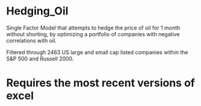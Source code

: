 # Hedging_Oil
Single Factor Model that attempts to hedge the price of oil for 1 month without shorting, by optimizing a portfolio of companies with negative correlations with oil.

Filtered through 2463 US large and small cap listed companies within the S&P 500 and Russell 2000.

# Requires the most recent versions of excel
